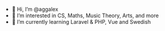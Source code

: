 - 👋 Hi, I’m @aggalex
- 👀 I’m interested in CS, Maths, Music Theory, Arts, and more
- 🌱 I’m currently learning Laravel & PHP, Vue and Swedish
<!--- 
- 💞️ I’m looking to collaborate on ...
- 📫 How to reach me ...
--->

<!---
aggalex/aggalex is a ✨ special ✨ repository because its `README.md` (this file) appears on your GitHub profile.
You can click the Preview link to take a look at your changes.
--->
